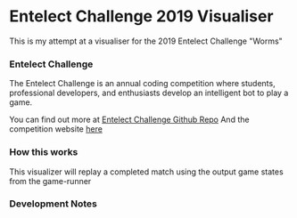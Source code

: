 # Entelect Challenge 2019 Visualiser
This is my attempt at a visualiser for the 2019 Entelect Challenge "Worms"

### Entelect Challenge
The Entelect Challenge is an annual coding competition where students, professional developers, and enthusiasts develop an intelligent bot to play a game.

You can find out more at [Entelect Challenge Github Repo](https://github.com/EntelectChallenge/2019-Worms)
And the competition website [here](https://challenge.entelect.co.za/)

### How this works
This visualizer will replay a completed match using the output game states from the game-runner

### Development Notes

